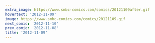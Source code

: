 ```yaml
---
extra_image: https://www.smbc-comics.com/comics/20121109after.gif
hovertext: '2012-11-09'
image: https://www.smbc-comics.com/comics/20121109.gif
next_comic: '2012-11-10'
prev_comic: '2012-11-08'
title: '2012-11-09'
---
```


